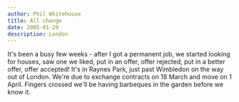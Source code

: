 ```yaml
---
author: Phil Whitehouse
title: All change
date: 2005-01-29
description: London
---
```


It's been a busy few weeks - after I got a permanent job, we started looking for houses, saw one we liked, put in an offer, offer rejected, put in a better offer, offer accepted! It's in Raynes Park, just past Wimbledon on the way out of London. We're due to exchange contracts on 18 March and move on 1 April. Fingers crossed we'll be having barbeques in the garden before we know it.
